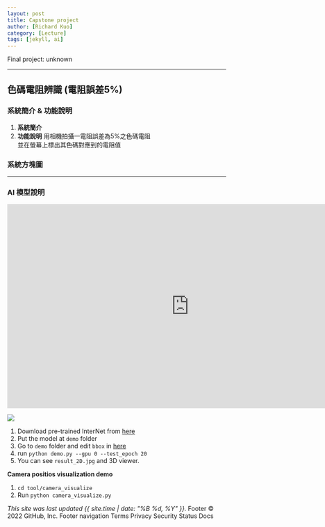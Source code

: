 ```yaml
---
layout: post
title: Capstone project 
author: [Richard Kuo]
category: [Lecture]
tags: [jekyll, ai]
---
```


Final project: unknown

---
## 色碼電阻辨識 (電阻誤差5%)
### 系統簡介 & 功能說明
1. **系統簡介**
2. **功能說明**
用相機拍攝一電阻誤差為5%之色碼電阻  
並在螢幕上標出其色碼對應到的電阻值
### 系統方塊圖

---
### AI 模型說明
<iframe width="835" height="470" src="https://www.youtube.com/embed/DtzN5vtEgOk" 
title="RL-Robocar" frameborder="0" allow="accelerometer; autoplay; clipboard-write; encrypted-media; gyroscope; picture-in-picture" allowfullscreen></iframe> 

![](https://github.com/rkuo2000/AI-course/blob/gh-pages/images/stock_dqn.png?raw=true) 

1. Download pre-trained InterNet from [here](https://drive.google.com/drive/folders/1BET1f5p2-1OBOz6aNLuPBAVs_9NLz5Jo?usp=sharing)
2. Put the model at `demo` folder
3. Go to `demo` folder and edit `bbox` in [here](https://github.com/facebookresearch/InterHand2.6M/blob/5de679e614151ccfd140f0f20cc08a5f94d4b147/demo/demo.py#L74)
4. run `python demo.py --gpu 0 --test_epoch 20`
5. You can see `result_2D.jpg` and 3D viewer.

**Camera positios visualization demo**
1. `cd tool/camera_visualize`
2. Run `python camera_visualize.py`


*This site was last updated {{ site.time | date: "%B %d, %Y" }}.*
Footer
© 2022 GitHub, Inc.
Footer navigation
Terms
Privacy
Security
Status
Docs
